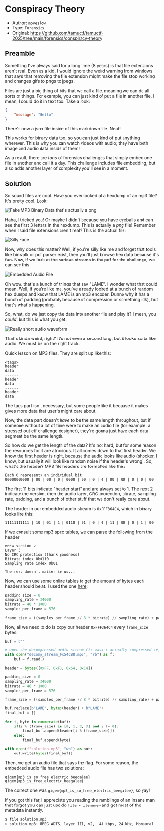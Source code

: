 # Conspiracy Theory

- Author: `moveslow`
- Type: `Forensics`
- Original: https://github.com/tamuctf/tamuctf-2025/tree/main/forensics/conspiracy-theory

## Preamble

Something I've always said for a long time (8 years) is that file extensions aren't real. Even as a kid, I would ignore the weird warning from windows that says that removing the file extension might make the file stop working and changes gifs to pngs to jpegs.

Files are just a big thing of bits that we call a file, meaning we can do all sorts of things. For example, you can just kind of put a file in another file. I mean, I could do it in text too. Take a look:

```json
{
    "message": "Hello"
}
```

There's now a json file inside of this markdown file. Neat!

This works for binary data too, so you can just kind of put anything wherever. This is why you can watch videos with audio; they have both image and audio data inside of them!

As a result, there are *tons* of forensics challenges that simply embed one file in another and call it a day. This challenge includes file embedding, but also adds another layer of complexity you'll see in a moment.

## Solution

So sound files are cool. Have you ever looked at a hexdump of an mp3 file? It's pretty cool. Look:

![Fake MP3 Binary Data that's actually a png](assets/mp3_real.png)

Haha, I tricked you! Or maybe I didn't because you have eyeballs and can see the first 3 letters in the hexdump. This is actually a *png* file! Remember when I said file extensions aren't real? This is the actual file:

![Silly Face](assets/silly.png)

Now, why does this matter? Well, if you're silly like me and forget that tools like binwalk or pdf parser exist, then you'll just browse hex data because it's fun. Now, if we look at the various streams in the pdf for the challenge, we can see this

![Embedded Audio File](assets/embedded_file.png)

Oh wow, that's a bunch of things that say "LAME". I wonder what that could mean. Well, if you're like me, you've already looked at a bunch of random hex dumps and know that LAME is an mp3 encoder. Dunno why it has a bunch of padding (probably because of compression or something idk), but that's what's happening.

So, what, do we just copy the data into another file and play it? I mean, you *could*, but this is what you get:

![Really short audio waveform](assets/audio_waveform1.webp)

That's kinda weird, right? It's not even a second long, but it looks sorta like audio. We must be on the right track.

Quick lesson on MP3 files. They are split up like this:

```
<tags>
header
data
------
header
data
------
header
data
```

The tags part isn't necessary, but some people like it because it makes gives more data that user's might care about. 

Now, the data part doesn't *have* to be the same length throughout, but if someone without a lot of time were to make an audio file (for example: a stressed out ctf challenge designer), they're gonna just have each data segment be the same length.

So how do we get the length of the data? It's not hard, but for some reason the resources for it are atrocious. It all comes down to that first header. We know the first header is right, because the audio looks like audio (shocker, I know, but usually it will look like random noise if the header's wrong). So, what's the header? MP3 file headers are formatted like this:

```
Each 0 represents an individual bit
00000000000 | 00 | 00 | 0 | 0000 | 00 | 0 | 0 | 00 | 00 | 0 | 0 | 00
```

The first 11 bits indicate "header start" and are always set to 1. The next 2 indicate the version, then the audio layer, CRC protection, bitrate, sampling rate, padding, and a bunch of other stuff that we don't really care about.

The header in our embedded audio stream is `0xFFF364C4`, which in binary looks like this:

```
11111111111 | 10 | 01 | 1 | 0110 | 01 | 0 | 0 | 11 | 00 | 0 | 1 | 00
```

If we consult some mp3 spec tables, we can parse the following from the header:

```
MPEG Version 2
Layer 3
No CRC protection (thank goodness)
Bitrate index 0b0110
Sampling rate index 0b01

The rest doesn't matter to us...
```

Now, we can use some online tables to get the amount of bytes each header should be at. I used the one [here](https://www.codeproject.com/Articles/8295/MPEG-Audio-Frame-Header):

```python
padding_size = 0
sampling_rate = 24000
bitrate = 48 * 1000
samples_per_frame = 576

frame_size = ((samples_per_frame // 8 * bitrate) // sampling_rate) + padding_size
```

Now, all we need to do is copy our header `0xFFF364C4` every `frame_size` bytes:

```python
buf = b""

# Open the decompressed audio stream (it wasn't actually compressed :P)
with open("decomp_stream_0x54CB8.mp3", "rb") as f:
    buf = f.read()

header = bytes([0xFF, 0xF3, 0x64, 0xC4])

padding_size = 0
sampling_rate = 24000
bitrate = 48 * 1000
samples_per_frame = 576

frame_size = ((samples_per_frame // 8 * bitrate) // sampling_rate) + padding_size

buf.replace(b"LAME", bytes(header) + b"LAME")
final_buf = []

for i, byte in enumerate(buf):
    if(i % (frame_size) in [0, 1, 2, 3] and i != 0):
        final_buf.append(header[i % (frame_size)])
    else:
        final_buf.append(byte)

with open(f"solution.mp3", "wb") as out:
    out.write(bytes(final_buf))
```

Then, we get an audio file that says the flag. For some reason, the embedded audio file has two solutions:

```
gigem{mp3_is_so_free_electric_beegalee}
gigem{mp3_is_free_electric_beegalee}
```

The correct one was `gigem{mp3_is_so_free_electric_beegalee}`, so yay!

If you got this far, I appreciate you reading the ramblings of an insane man that forgot you can just use do `file <filename>` and get most of the metadata instantly.

```bash
$ file solution.mp3
> solution.mp3: MPEG ADTS, layer III, v2,  48 kbps, 24 kHz, Monaural
```
